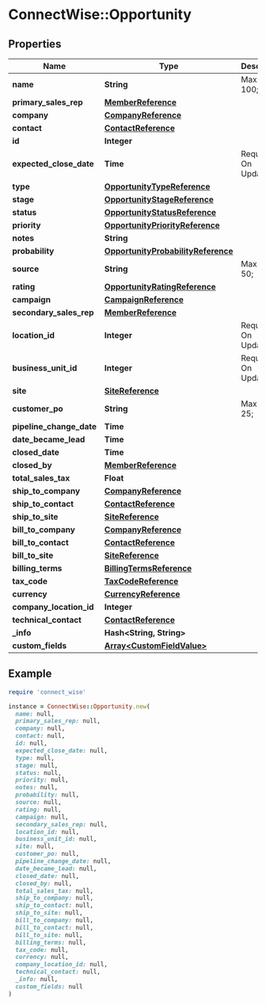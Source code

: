 # ConnectWise::Opportunity

## Properties

| Name | Type | Description | Notes |
| ---- | ---- | ----------- | ----- |
| **name** | **String** |  Max length: 100; |  |
| **primary_sales_rep** | [**MemberReference**](MemberReference.md) |  |  |
| **company** | [**CompanyReference**](CompanyReference.md) |  |  |
| **contact** | [**ContactReference**](ContactReference.md) |  |  |
| **id** | **Integer** |  | [optional] |
| **expected_close_date** | **Time** |  Required On Updates; | [optional] |
| **type** | [**OpportunityTypeReference**](OpportunityTypeReference.md) |  | [optional] |
| **stage** | [**OpportunityStageReference**](OpportunityStageReference.md) |  | [optional] |
| **status** | [**OpportunityStatusReference**](OpportunityStatusReference.md) |  | [optional] |
| **priority** | [**OpportunityPriorityReference**](OpportunityPriorityReference.md) |  | [optional] |
| **notes** | **String** |  | [optional] |
| **probability** | [**OpportunityProbabilityReference**](OpportunityProbabilityReference.md) |  | [optional] |
| **source** | **String** |  Max length: 50; | [optional] |
| **rating** | [**OpportunityRatingReference**](OpportunityRatingReference.md) |  | [optional] |
| **campaign** | [**CampaignReference**](CampaignReference.md) |  | [optional] |
| **secondary_sales_rep** | [**MemberReference**](MemberReference.md) |  | [optional] |
| **location_id** | **Integer** |  Required On Updates; | [optional] |
| **business_unit_id** | **Integer** |  Required On Updates; | [optional] |
| **site** | [**SiteReference**](SiteReference.md) |  | [optional] |
| **customer_po** | **String** |  Max length: 25; | [optional] |
| **pipeline_change_date** | **Time** |  | [optional] |
| **date_became_lead** | **Time** |  | [optional] |
| **closed_date** | **Time** |  | [optional] |
| **closed_by** | [**MemberReference**](MemberReference.md) |  | [optional] |
| **total_sales_tax** | **Float** |  | [optional] |
| **ship_to_company** | [**CompanyReference**](CompanyReference.md) |  | [optional] |
| **ship_to_contact** | [**ContactReference**](ContactReference.md) |  | [optional] |
| **ship_to_site** | [**SiteReference**](SiteReference.md) |  | [optional] |
| **bill_to_company** | [**CompanyReference**](CompanyReference.md) |  | [optional] |
| **bill_to_contact** | [**ContactReference**](ContactReference.md) |  | [optional] |
| **bill_to_site** | [**SiteReference**](SiteReference.md) |  | [optional] |
| **billing_terms** | [**BillingTermsReference**](BillingTermsReference.md) |  | [optional] |
| **tax_code** | [**TaxCodeReference**](TaxCodeReference.md) |  | [optional] |
| **currency** | [**CurrencyReference**](CurrencyReference.md) |  | [optional] |
| **company_location_id** | **Integer** |  | [optional] |
| **technical_contact** | [**ContactReference**](ContactReference.md) |  | [optional] |
| **_info** | **Hash&lt;String, String&gt;** |  | [optional] |
| **custom_fields** | [**Array&lt;CustomFieldValue&gt;**](CustomFieldValue.md) |  | [optional] |

## Example

```ruby
require 'connect_wise'

instance = ConnectWise::Opportunity.new(
  name: null,
  primary_sales_rep: null,
  company: null,
  contact: null,
  id: null,
  expected_close_date: null,
  type: null,
  stage: null,
  status: null,
  priority: null,
  notes: null,
  probability: null,
  source: null,
  rating: null,
  campaign: null,
  secondary_sales_rep: null,
  location_id: null,
  business_unit_id: null,
  site: null,
  customer_po: null,
  pipeline_change_date: null,
  date_became_lead: null,
  closed_date: null,
  closed_by: null,
  total_sales_tax: null,
  ship_to_company: null,
  ship_to_contact: null,
  ship_to_site: null,
  bill_to_company: null,
  bill_to_contact: null,
  bill_to_site: null,
  billing_terms: null,
  tax_code: null,
  currency: null,
  company_location_id: null,
  technical_contact: null,
  _info: null,
  custom_fields: null
)
```

